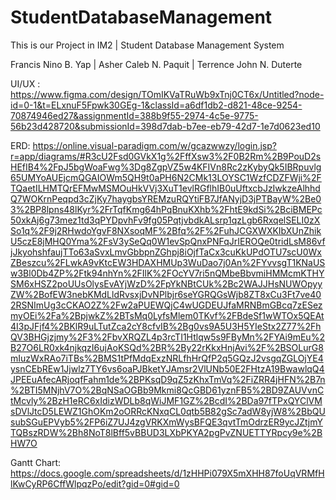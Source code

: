 # StudentDatabaseManagement
 
This is our Project in IM2 | Student Database Management System

Francis Nino B. Yap | Asher Caleb N. Paquit | Terrence John N. Duterte

UI/UX : https://www.figma.com/design/TOmIKVaTRuWb9xTnj0CT6x/Untitled?node-id=0-1&t=ELxnuF5Fpwk30GEg-1&classId=a6df1db2-d821-48ce-9254-70874946ed27&assignmentId=388b9f55-2974-4c5e-9775-56b23d428720&submissionId=398d7dab-b7ee-eb79-42d7-1e7d0623ed10

ERD: https://online.visual-paradigm.com/w/gcazwwzy/login.jsp?r=app/diagrams/#R3cU2Fsd0GVkX1g%2FffXsw3%2F0B2Rm%2B9PouD2sHEfIB4%2FpJ5bgWoaFwg%3Dg8ZgpVZ5w4KFIVn8Rc2zKybyQk5IBRpuvlg65UMYoAUEjcmQGAIOWm5QH9t0aPH6N2CMk13LOYSC1WzfCDZFWji%2FTQaetILHMTQrEFMwMSMOuHkVVj3XuT1evlRGflhIB0uUftxcbJzIwkzeAlhhdQ7WOKrnPeqpd3cZjKy7haygbsYREMzuRQYtiFB7JfANyjD3jPTBayW%2Be03%2BP8lpns48lKyr%2FrTqfKmg64hPqBnuKXhb%2FhtE9kdSi%2BciBMEPc50xkAj6g73mez1td3qPYDpvhFv9fg05PqtjvbdkALsrp1qzLgb6RxqelSELI0zXSo1q%2F9j2RHwdoYgvF8NXsoqMF%2Bfq%2F%2FuhJCGXWXKIbXUnZhikU5czE8jMHQ0Yma%2FsV3ySeQq0W1evSpQnxPNFqJrIEROQe0tridLsM86vfjJkyohshfaujTTo63aSvxLmvGbbpnZGhpj8iOjfTaCx3cuKkUPdOTU7scU0WxZBeszcu%2FLwkA9vKtcEW3HDAXHMUp3WuDao7j0An%2FYvvsgT1KNaUSw3Bl0Db4ZP%2Ftk94nhYn%2FIlK%2FOcYV7ri5nQMbeBbvmiHMMcmKTHYSM6xHSZ2poUUsOlysEvAYjWzD%2FpYkNBtCUk%2Bc2WAJJHsNUWOpyyZW%2BofEW3nebKMdLldRvsxjDvNPlbjr6seYGRQGsWjb8ZT8xCu3Ft7ve402RSNImUg3cCKAO2Z%2Fw2aPUEWQjC4wUGDEUJfaMRNBmGBcq7zESezmyOEi%2Fa%2BpjwkZ%2BTsMq0LyfsMlem0TKvf%2FBdeSf1wWTOx5QEAt4I3pJFjf4%2BKlR9uLTutZca2cY8cfvIB%2Bg0vs9A5U3H5YIeStx2Z77%2FhQV3BHGjzjmy%2F3%2FbvXRQZL4p3rcTI1Htlqw5s9FByMn%2FYAi9mEu%2B27O6LR0xk4njkqzI6ujAoKSQd%2BR%2By22rKkxHnjAvi%2F%2BSOLurG8mIuzWxRAo7iTBs%2BMS1tPfMdqExzNRLfhHrQfP2q5GQzJ2vsgqZGLOjYE4ysnCEbREw1Jjwlz7TY6vs6oaPJBketYJAmsr2VlUNb50E2FHtzA19BwawlqQ4JPEEuAfecARjoqfFahm1de%2BPKsqD9qZ5zKhxTmVq%2FiZRR4jHFN%2B7n%2BTI5MNjhV7O%2BqNSaOGBb9Mkmi8QcGBD61yznFB5%2BD9ZAUVvnCtMcvly%2BzH1eRC6xIdizWDLb8qWiJMF1GZ%2BcdI%2BDa97fTPxQYClVMsDVlJtcD5LEWZ1GhOKm2oORRcKNxqCL0qtb5B82gSc7adW8yjW8%2BbQUsubSGuEPVyb5%2FP6iZ7UJ4zgVRKXmWysBFQE3qvtTmOdrzER9ycJZtjmYTQBszRDW%2Bh8NoT8lBff5vBBUD3LXbPKYA2pgPvZNUETTYRpcy9e%2BHW7O

Gantt Chart: https://docs.google.com/spreadsheets/d/1zHHPi079X5mXHH87foUqVRMfHlKwCyRP6CffWlpqzPo/edit?gid=0#gid=0
